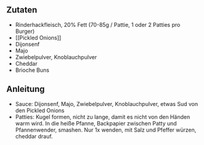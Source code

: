 ## Zutaten

- Rinderhackfleisch, 20% Fett (70-85g / Pattie, 1 oder 2 Patties pro Burger)
- [[Pickled Onions]]
- Dijonsenf
- Majo
- Zwiebelpulver, Knoblauchpulver
- Cheddar
- Brioche Buns
## Anleitung

- Sauce: Dijonsenf, Majo, Zwiebelpulver, Knoblauchpulver, etwas Sud von den Pickled Onions
- Patties: Kugel formen, nicht zu lange, damit es nicht von den Händen warm wird. In die heiße Pfanne, Backpapier zwischen Patty und Pfannenwender, smashen. Nur 1x wenden, mit Salz und Pfeffer würzen, cheddar drauf.